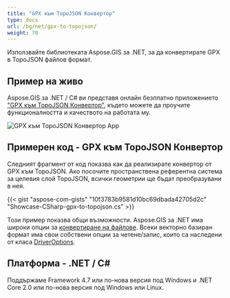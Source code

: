 ```yaml
---
title: "GPX към TopoJSON Конвертор"
type: docs
url: /bg/net/gpx-to-topojson/
weight: 70
---
```


Използвайте библиотеката Aspose.GIS за .NET, за да конвертирате GPX в TopoJSON файлов формат.

## **Пример на живо**

Aspose.GIS за .NET / C# ви представя онлайн безплатно приложението ["GPX към TopoJSON Конвертор"](https://products.aspose.app/gis/conversion/gpx-to-topojson), където можете да проучите функционалността и качеството на работата му.

![GPX към TopoJSON Конвертор App](conversion.png)

## **Примерен код - GPX към TopoJSON Конвертор**

Следният фрагмент от код показва как да реализирате конвертор от GPX към TopoJSON. Ако посочите пространствена референтна система за целевия слой TopoJSON, всички геометрии ще бъдат преобразувани в нея. 

{{< gist "aspose-com-gists" "10f3783b9581d10bc69dbada42705d2c" "Showcase-CSharp-gpx-to-topojson.cs" >}}

Този пример показва общи възможности. Aspose.GIS за .NET има широки опции за [конвертиране на файлове](https://docs.aspose.com/gis/net/vector-layers/). Всеки векторно базиран формат има свои собствени опции за четене/запис, които са наследени от класа [DriverOptions](https://reference.aspose.com/gis/net/aspose.gis/driveroptions).

## **Платформа - .NET / C#**

Поддържаме Framework 4.7 или по-нова версия под Windows и .NET Core 2.0 или по-нова версия под Windows или Linux.
